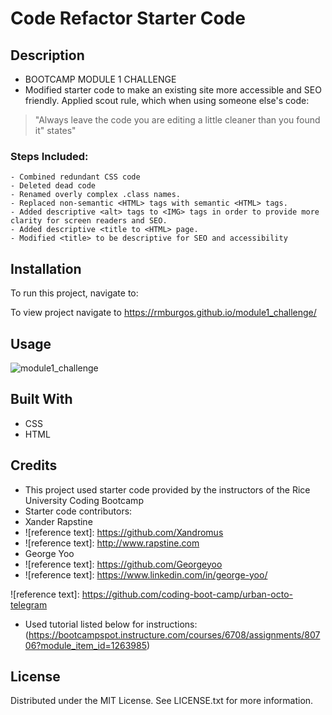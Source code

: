 # 


# Code Refactor Starter Code

## Description

- BOOTCAMP MODULE 1 CHALLENGE 
- Modified starter code to make an existing site more accessible and SEO friendly.  Applied scout rule, which when using someone else's code:
> "Always leave the code you are editing a little cleaner than you found it"
states"

### Steps Included:
    - Combined redundant CSS code
    - Deleted dead code
    - Renamed overly complex .class names.
    - Replaced non-semantic <HTML> tags with semantic <HTML> tags.
    - Added descriptive <alt> tags to <IMG> tags in order to provide more clarity for screen readers and SEO.
    - Added descriptive <title to <HTML> page.
    - Modified <title> to be descriptive for SEO and accessibility

  
## Installation

To run this project, navigate to:

To view project navigate to https://rmburgos.github.io/module1_challenge/


## Usage

![module1_challenge](https://github.com/rmburgos/module1_challenge/assets/97217944/acddd053-b5c3-42ff-b7e7-38691b86252a)

## Built With
* CSS
* HTML

## Credits

- This project used starter code provided by the instructors of the Rice University Coding Bootcamp
- Starter code contributors:
- Xander Rapstine
- ![reference text]: https://github.com/Xandromus
- ![reference text]: http://www.rapstine.com
- George Yoo
- ![reference text]: https://github.com/Georgeyoo
- ![reference text]: https://www.linkedin.com/in/george-yoo/

![reference text]: https://github.com/coding-boot-camp/urban-octo-telegram

- Used tutorial listed below for instructions:
(https://bootcampspot.instructure.com/courses/6708/assignments/80706?module_item_id=1263985)

## License

Distributed under the MIT License. See LICENSE.txt for more information.



